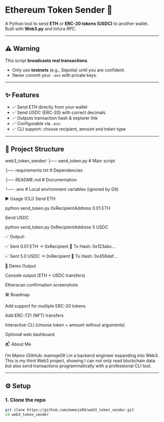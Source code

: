 # Ethereum Token Sender 🚀

A Python tool to send **ETH** or **ERC-20 tokens (USDC)** to another wallet.  
Built with **Web3.py** and Infura RPC.  

---

## ⚠️ Warning
This script **broadcasts real transactions**.  
- Only use **testnets** (e.g., Sepolia) until you are confident.  
- Never commit your `.env` with private keys.  

---

## ✨ Features
- ✅ Send ETH directly from your wallet  
- ✅ Send USDC (ERC-20) with correct decimals  
- ✅ Outputs transaction hash & explorer link  
- ✅ Configurable via `.env`  
- ✅ CLI support: choose recipient, amount and token type  


---

## 📂 Project Structure

web3_token_sender/
├── send_token.py # Main script

├── requirements.txt # Dependencies

├── README.md # Documentation

└── .env # Local environment variables (ignored by Git)


▶️ Usage (CLI)
Send ETH

python send_token.py 0xRecipientAddress 0.01 ETH

Send USDC

python send_token.py 0xRecipientAddress 5 USDC


✅ Output:

✅ Sent 0.01 ETH → 0xRecipient
🔗 Tx Hash: 0x123abc...

✅ Sent 5.0 USDC → 0xRecipient
🔗 Tx Hash: 0x456def...

📸 Demo Output

Console output (ETH + USDC transfers)

Etherscan confirmation screenshots

🛠 Roadmap

Add support for multiple ERC-20 tokens

Add ERC-721 (NFT) transfers

Interactive CLI (choose token + amount without arguments)

Optional web dashboard

📬 About Me

I’m Mamo (GitHub: mamoje09
I,m a backend engineer expanding into Web3.
This is my third Web3 project, showing I can not only read blockchain data but also send transactions programmatically with a professional CLI tool.



---

## ⚙️ Setup

### 1. Clone the repo
```bash
git clone https://github.com/mamoje09/web3_token_sender.git
cd web3_token_sender


 
